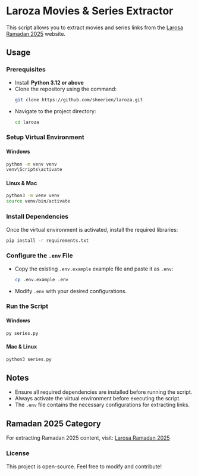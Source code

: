 # Laroza Movies & Series Extractor

This script allows you to extract movies and series links from the [Larosa Ramadan 2025](https://w.laroza.now/category.php?cat=ramadan-2025) website.

## Usage

### Prerequisites
- Install **Python 3.12 or above**
- Clone the repository using the command:
  ```sh
  git clone https://github.com/sheerien/laroza.git
  ```
- Navigate to the project directory:
  ```sh
  cd laroza
  ```

### Setup Virtual Environment
#### Windows
```sh
python -m venv venv
venv\Scripts\activate
```
#### Linux & Mac
```sh
python3 -m venv venv
source venv/bin/activate
```

### Install Dependencies
Once the virtual environment is activated, install the required libraries:
```sh
pip install -r requirements.txt
```

### Configure the `.env` File
- Copy the existing `.env.example` example file and paste it as `.env`:
  ```sh
  cp .env.example .env
  ```
- Modify `.env` with your desired configurations.

### Run the Script
#### Windows
```sh
py series.py
```
#### Mac & Linux
```sh
python3 series.py
```

## Notes
- Ensure all required dependencies are installed before running the script.
- Always activate the virtual environment before executing the script.
- The `.env` file contains the necessary configurations for extracting links.

## Ramadan 2025 Category
For extracting Ramadan 2025 content, visit:
[Larosa Ramadan 2025](https://w.laroza.now/category.php?cat=ramadan-2025)

### License
This project is open-source. Feel free to modify and contribute!

